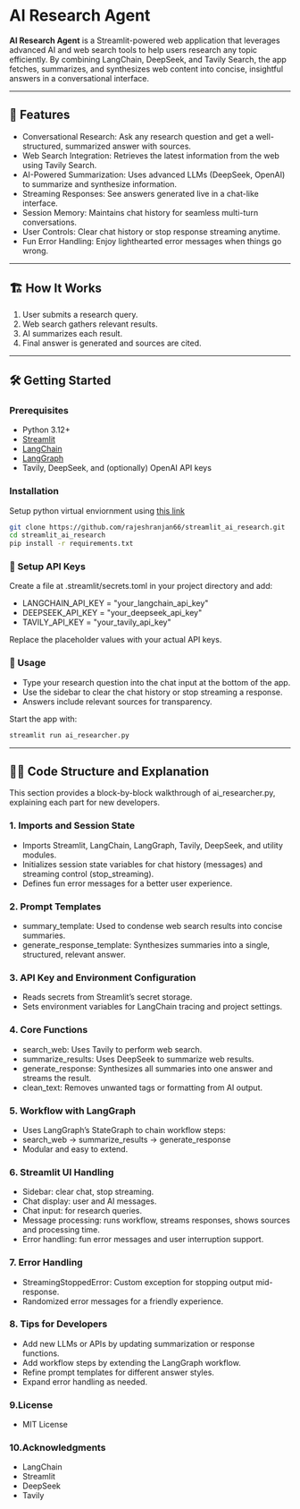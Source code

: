 # AI Research Agent

**AI Research Agent** is a Streamlit-powered web application that leverages advanced AI and web search tools to help users research any topic efficiently. By combining LangChain, DeepSeek, and Tavily Search, the app fetches, summarizes, and synthesizes web content into concise, insightful answers in a conversational interface.

---

## 🚀 Features

- Conversational Research: Ask any research question and get a well-structured, summarized answer with sources. <br>
- Web Search Integration: Retrieves the latest information from the web using Tavily Search.<br>
- AI-Powered Summarization: Uses advanced LLMs (DeepSeek, OpenAI) to summarize and synthesize information.<br>
- Streaming Responses: See answers generated live in a chat-like interface.<br>
- Session Memory: Maintains chat history for seamless multi-turn conversations.<br>
- User Controls: Clear chat history or stop response streaming anytime.<br>
- Fun Error Handling: Enjoy lighthearted error messages when things go wrong.<br>

---

## 🏗️ How It Works

1. User submits a research query.
2. Web search gathers relevant results.
3. AI summarizes each result.
4. Final answer is generated and sources are cited.

---

## 🛠️ Getting Started

### Prerequisites

- Python 3.12+
- [Streamlit](https://streamlit.io/)
- [LangChain](https://github.com/langchain-ai/langchain)
- [LangGraph](https://github.com/langchain-ai/langgraph)
- Tavily, DeepSeek, and (optionally) OpenAI API keys

### Installation
Setup python virtual enviornment using [this link](https://packaging.python.org/en/latest/guides/installing-using-pip-and-virtual-environments)

```bash
git clone https://github.com/rajeshranjan66/streamlit_ai_research.git
cd streamlit_ai_research
pip install -r requirements.txt
```
### 🔑 Setup API Keys
Create a file at .streamlit/secrets.toml in your project directory and add:

- LANGCHAIN_API_KEY = "your_langchain_api_key" <br>
- DEEPSEEK_API_KEY = "your_deepseek_api_key" <br>
- TAVILY_API_KEY = "your_tavily_api_key"

Replace the placeholder values with your actual API keys.

### 💬 Usage
- Type your research question into the chat input at the bottom of the app.<br>
- Use the sidebar to clear the chat history or stop streaming a response.<br>
- Answers include relevant sources for transparency.<br>

Start the app with:
```bash
streamlit run ai_researcher.py
```

---
## 🧑‍💻 Code Structure and Explanation
This section provides a block-by-block walkthrough of ai_researcher.py, explaining each part for new developers.

### 1. Imports and Session State
- Imports Streamlit, LangChain, LangGraph, Tavily, DeepSeek, and utility modules. <br>
- Initializes session state variables for chat history (messages) and streaming control (stop_streaming).<br>
- Defines fun error messages for a better user experience.<br>

### 2. Prompt Templates
   
- summary_template: Used to condense web search results into concise summaries.<br>
- generate_response_template: Synthesizes summaries into a single, structured, relevant answer.<br>

### 3. API Key and Environment Configuration
- Reads secrets from Streamlit’s secret storage.<br>
- Sets environment variables for LangChain tracing and project settings.<br>

### 4. Core Functions
   
- search_web: Uses Tavily to perform web search.<br>
- summarize_results: Uses DeepSeek to summarize web results.<br>
- generate_response: Synthesizes all summaries into one answer and streams the result.<br>
- clean_text: Removes unwanted tags or formatting from AI output.<br>

### 5. Workflow with LangGraph
   
- Uses LangGraph’s StateGraph to chain workflow steps:<br>
- search_web → summarize_results → generate_response<br>
- Modular and easy to extend.<br>

### 6. Streamlit UI Handling
    
- Sidebar: clear chat, stop streaming.<br>
- Chat display: user and AI messages.<br>
- Chat input: for research queries.<br>
- Message processing: runs workflow, streams responses, shows sources and processing time.<br>
- Error handling: fun error messages and user interruption support.<br>

### 7. Error Handling
    
- StreamingStoppedError: Custom exception for stopping output mid-response.<br>
- Randomized error messages for a friendly experience.<br>

### 8. Tips for Developers

- Add new LLMs or APIs by updating summarization or response functions.<br>
- Add workflow steps by extending the LangGraph workflow.<br>
- Refine prompt templates for different answer styles.<br>
- Expand error handling as needed.<br>

### 9.License

- MIT License

### 10.Acknowledgments

- LangChain<br>
- Streamlit<br>
- DeepSeek<br>
- Tavily<br>


